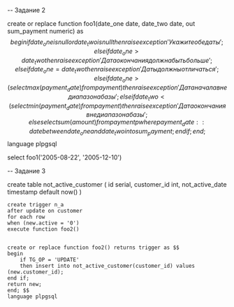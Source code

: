 -- Задание 2

create or replace function foo1(date_one date, date_two date, out sum_payment numeric) as $$
  begin 
	 if date_one is null or date_two is null
	   then raise exception 'Укажите обе даты';
	 elseif date_one > date_two
	   then raise exception 'Дата окончания должна быть больше';
	  elseif date_one = date_two
	   then raise exception 'Даты должны отличаться';
	 elseif date_one > (select max(payment_date) from payment)
	   then raise exception 'Дата начала вне диапазона базы';
	 elseif date_two < (select min(payment_date) from payment)
	   then raise exception 'Дата окончания вне диапазона базы';
	 else 
			select sum(amount)
			from payment p
			where payment_date::date between date_one and date_two into sum_payment;
	end if;
  end;
$$
language plpgsql

select foo1('2005-08-22', '2005-12-10')


-- Задание 3

create table not_active_customer (
	id serial,
	customer_id int,
	not_active_date timestamp default now()
	)
	
	create trigger n_a
	after update on customer
	for each row
	when (new.active = '0')
	execute function foo2()
	
	
	create or replace function foo2() returns trigger as $$
	begin 
		if TG_OP = 'UPDATE'
		then insert into not_active_customer(customer_id) values (new.customer_id);
	end if;
    return new;
	end; $$
	language plpgsql
